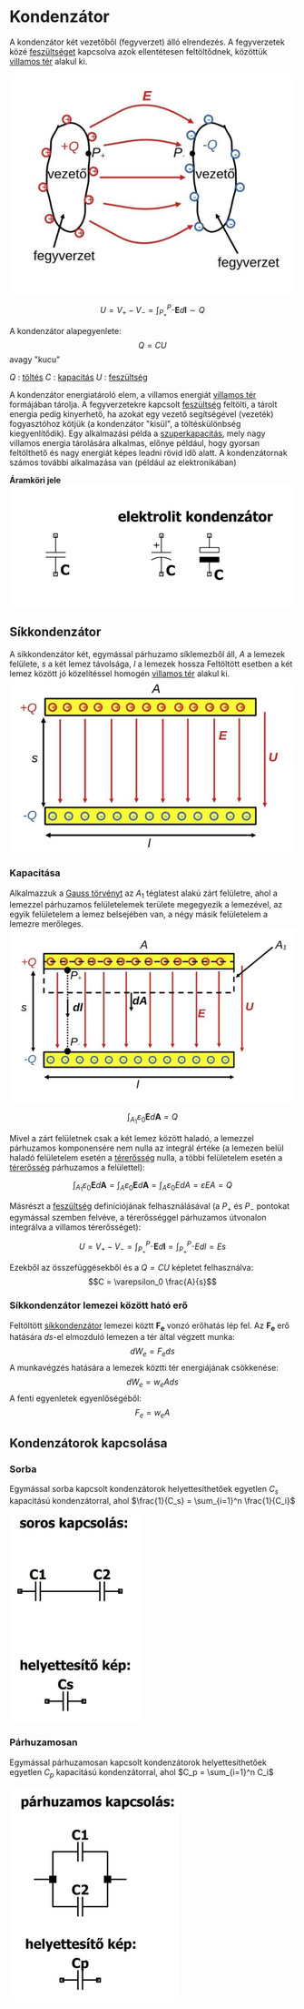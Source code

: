 # Kondenzátor

A kondenzátor két vezetőből (fegyverzet) álló elrendezés. A fegyverzetek közé [feszültséget](./feszultseg.md) kapcsolva azok ellentétesen feltöltődnek, közöttük [villamos tér](./villamos-eroter.md) alakul ki.

![alt text](./img/kondenzator.png)

$$U = V_+ - V_- = \int_{P_+}^{P_-} \textbf{E} d \textbf{l} \sim Q$$

A kondenzátor alapegyenlete:
$$Q = CU$$
avagy "kucu"

$Q$ : [töltés](./villamos-toltes.md)
$C$ : [kapacitás](./kapacitas.md)
$U$ : [feszültség](./feszultseg.md)

A kondenzátor energiatároló elem, a villamos energiát [villamos tér](./villamos-eroter.md) formájában tárolja. A fegyverzetekre kapcsolt [feszültség](./feszultseg.md) feltölti, a tárolt energia pedig kinyerhető, ha azokat egy vezető segítségével (vezeték) fogyasztóhoz kötjük (a kondenzátor "kisül", a töltéskülönbség kiegyenlítődik).
Egy alkalmazási példa a [szuperkapacitás](https://www.youtube.com/watch?v=zEahoJZgfys), mely nagy villamos energia tárolására alkalmas, előnye például, hogy gyorsan feltölthető és nagy energiát képes leadni rövid idő alatt.
A kondenzátornak számos további alkalmazása van (például az elektronikában)

**Áramköri jele**
![alt text](./img/kondenzator-aramkori-jele.png)

## Síkkondenzátor

A síkkondenzátor két, egymással párhuzamo síklemezből áll, $A$ a lemezek felülete, $s$ a két lemez távolsága, $l$ a lemezek hossza
Feltöltött esetben a két lemez között jó közelítéssel homogén [villamos tér](./villamos-eroter.md) alakul ki.
![alt text](./img/sikkondenzator.png)

### Kapacitása
Alkalmazzuk a [Gauss törvényt](./gauss-torveny.md) az $A_1$ téglatest alakú zárt felületre, ahol a lemezzel párhuzamos felületelemek területe megegyezik a lemezével, az egyik felületelem a lemez belsejében van, a négy másik felületelem a lemezre merőleges.
![alt text](./img/sikkondenzator-2.png)

$$\int_{A_1} \varepsilon_0 \textbf{E} d \textbf{A} = Q$$

Mivel a zárt felületnek csak a két lemez között haladó, a lemezzel párhuzamos komponensére nem nulla az integrál értéke (a lemezen belül haladó felületelem esetén a [térerősség](./villamos-tererosseg.md) nulla, a többi felületelem esetén a [térerősség](./villamos-tererosseg.md) párhuzamos a felülettel):

$$\int_{A_1}\varepsilon_0 \textbf{E} d \textbf{A} = \int_{A}\varepsilon_0 \textbf{E} d \textbf{A} = \int_{A}\varepsilon_0 E d A = \varepsilon E A = Q$$

Másrészt a [feszültség](./feszultseg.md) definíciójának felhasználásával (a $P_+$ és $P_-$ pontokat egymással szemben felvéve, a térerősséggel párhuzamos útvonalon integrálva a villamos térerősséget):

$$U = V_+ - V_- = \int_{P_+}^{P_-} \textbf{E} d \textbf{l} = \int_{P_+}^{P_-} E d l = Es$$

Ezekből az összefüggésekből és a $Q=CU$ képletet felhasználva:
$$C = \varepsilon_0 \frac{A}{s}$$

### Síkkondenzátor lemezei között ható erő
Feltöltött [síkkondenzátor](#síkkondenzátor) lemezei köztt $\textbf{F}_{\textbf{e}}$ vonzó erőhatás lép fel. Az $\textbf{F}_{\textbf{e}}$ erő hatására $ds$-el elmozduló lemezen a tér által végzett munka:
$$dW_e = F_eds$$
A munkavégzés hatására a lemezek köztti tér energiájának csökkenése:
$$dW_e = w_eAds$$
A fenti egyenletek egyenlőségéből:
$$F_e = w_eA$$

## Kondenzátorok kapcsolása

### Sorba

Egymással sorba kapcsolt kondenzátorok helyettesíthetőek egyetlen $C_s$ kapacitású kondenzátorral, ahol $\frac{1}{C_s} = \sum_{i=1}^n \frac{1}{C_i}$

![alt text](./img/soros-kondenzator.png)

### Párhuzamosan

Egymással párhuzamosan kapcsolt kondenzátorok helyettesíthetőek egyetlen $C_p$ kapacitású kondenzátorral, ahol $C_p = \sum_{i=1}^n C_i$

![alt text](./img/parhuzamos-kondenzator.png)